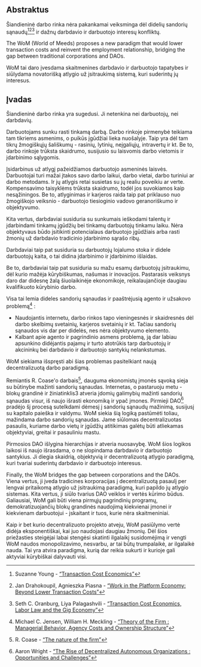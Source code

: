 

## Abstraktus

Šiandieninė darbo rinka nėra pakankamai veiksminga dėl didelių sandorių sąnaudų[^1][^2][^3] ir dažnų darbdavio ir darbuotojo interesų konfliktų.

The WoM (World of Meeds) proposes a new paradigm that would lower transaction costs and reinvent the employment relationship, bridging the gap between traditional corporations and DAOs.

WoM tai daro įvesdama skaitmenines darbdavio ir darbuotojo tapatybes ir siūlydama novatorišką atlygio už įsitraukimą sistemą, kuri suderintų jų interesus.

## Įvadas

Šiandieninė darbo rinka yra sugedusi. Ji netenkina nei darbuotojų, nei darbdavių.

Darbuotojams sunku rasti tinkamą darbą. Darbo rinkoje pirmenybė teikiama tam tikriems asmenims, o puikūs įgūdžiai lieka nuošalyje. Taip yra dėl tam tikrų žmogiškųjų šališkumų - rasinių, lytinių, neįgaliųjų, intravertų ir kt. Be to, darbo rinkoje trūksta skaidrumo, susijusio su laisvomis darbo vietomis ir įdarbinimo sąlygomis.

Įsidarbinus už atlygį pažeidžiamos darbuotojo asmeninės laisvės. Darbuotojai turi mažai įtakos savo darbo laikui, darbo vietai, darbo turiniui ar darbo metodams. Ir jų atlygis retai susietas su jų realiu poveikiu ar verte. Kompensavimo taisyklėms trūksta skaidrumo, todėl jos suvokiamos kaip nesąžiningos. Be to, atlyginimas ir karjeros raida taip pat priklauso nuo žmogiškojo veiksnio - darbuotojo tiesioginio vadovo geranoriškumo ir objektyvumo.

Kita vertus, darbdaviai susiduria su sunkumais ieškodami talentų ir įdarbindami tinkamų įgūdžių bei tinkamų darbuotojų tinkamu laiku. Nėra objektyvaus būdo įsitikinti potencialaus darbuotojo įgūdžiais arba rasti žmonių už darbdavio tradicinio įdarbinimo sąrašo ribų.

Darbdaviai taip pat susiduria su darbuotojų lojalumo stoka ir didele darbuotojų kaita, o tai didina įdarbinimo ir įdarbinimo išlaidas.

Be to, darbdaviai taip pat susiduria su mažu esamų darbuotojų įsitraukimu, dėl kurio mažėja kūrybiškumas, našumas ir inovacijos. Pastarasis veiksnys daro dar didesnę žalą šiuolaikinėje ekonomikoje, reikalaujančioje daugiau kvalifikuoto kūrybinio darbo.

Visa tai lemia dideles sandorių sąnaudas ir paaštrėjusią agento ir užsakovo problemą[^4] :

- Naudojantis internetu, darbo rinkos tapo vieningesnės ir skaidresnės dėl darbo skelbimų svetainių, karjeros svetainių ir kt. Tačiau sandorių sąnaudos vis dar per didelės, nes nėra objektyvumo elemento.
- Kalbant apie agento ir pagrindinio asmens problemą, ją dar labiau apsunkino didėjantis pajamų ir turto atotrūkis tarp darbuotojų ir akcininkų bei darbdavio ir darbuotojo santykių nelankstumas.

WoM siekiama išspręsti abi šias problemas pasitelkiant naują decentralizuotą darbo paradigmą.

Remiantis R. Coase'o darbais[^5], dauguma ekonomistų įmonės sąvoką sieja su būtinybe mažinti sandorių sąnaudas. Internetas, o pastaruoju metu - blokų grandinė ir žiniatinklis3 atveria įdomių galimybių mažinti sandorių sąnaudas visur, iš naujo išrasti ekonomiką ir ypač įmones. Pirmieji DAO[^6] pradėjo šį procesą sutelkdami dėmesį į sandorių sąnaudų mažinimą, susijusį su kapitalo paieška ir valdymu. WoM siekia šią logiką pastūmėti toliau, mažindama darbo sandorių sąnaudas. Jame siūlomas decentralizuotas pasaulis, kuriame darbo vietų ir įgūdžių atitikimas galėtų būti atliekamas objektyviai, greitai ir pasauliniu mastu.

Pirmosios DAO išlygina hierarchijas ir atveria nuosavybę. WoM šios logikos laikosi iš naujo išrasdama, o ne slopindama darbdavio ir darbuotojo santykius. Ji diegia skaidrią, objektyvią ir decentralizuotą atlygio paradigmą, kuri tvariai suderintų darbdavio ir darbuotojo interesus.

Finally, the WoM bridges the gap between corporations and the DAOs. Viena vertus, ji įveda tradicines korporacijas į decentralizuotą pasaulį per lengvai pritaikomą atlygio už įsitraukimą paradigmą, kuri papildo jų atlygio sistemas. Kita vertus, ji siūlo tvarius DAO veiklos ir vertės kūrimo būdus. Galiausiai, WoM gali būti viena pirmųjų pagrindinių programų, demokratizuojančių blokų grandinės naudojimą kiekvienai įmonei ir kiekvienam darbuotojui - įskaitant ir tuos, kurie nėra skaitmeniniai.

Kaip ir bet kurio decentralizuoto projekto atveju, WoM pasiūlymo vertė didėja eksponentiškai, kai juo naudojasi daugiau žmonių. Dėl šios priežasties steigėjai labai stengėsi skatinti ilgalaikį susidomėjimą ir vengti WoM naudos monopolizavimo, nesvarbu, ar tai būtų trumpalaikė, ar ilgalaikė nauda. Tai yra atvira paradigma, kurią dar reikia sukurti ir kurioje gali aktyviai kūrybiškai dalyvauti visi.


[^1]: Suzanne Young - [“Transaction Cost Economics”](https://www.academia.edu/24703426/Transaction_Cost_Economics)
[^2]: Jan Drahokoupil, Agnieszka Piasna - [“Work in the Platform Economy: Beyond Lower Transaction Costs”](https://www.intereconomics.eu/contents/year/2017/number/6/article/work-in-the-platform-economy-beyond-lower-transaction-costs.html)
[^3]: Seth C. Oranburg, Liya Palagashvili - [“Transaction Cost Economics, Labor Law and the Gig Economy”](https://dsc.duq.edu/cgi/viewcontent.cgi?article=1115&context=law-faculty-scholarship)
[^4]: Michael C. Jensen, William H. Meckling - [“Theory of the Firm : Managerial Behavior, Agency Costs and Ownership Structure”](https://www.sfu.ca/~wainwrig/Econ400/jensen-meckling.pdf)
[^5]: R. Coase - [“The nature of the firm”](http://econdse.org/wp-content/uploads/2014/09/firm-coase.pdf)
[^6]: Aaron Wright - [“The Rise of Decentralized Autonomous Organizations : Opportunities and Challenges”](https://stanford-jblp.pubpub.org/pub/rise-of-daos/release/1)

